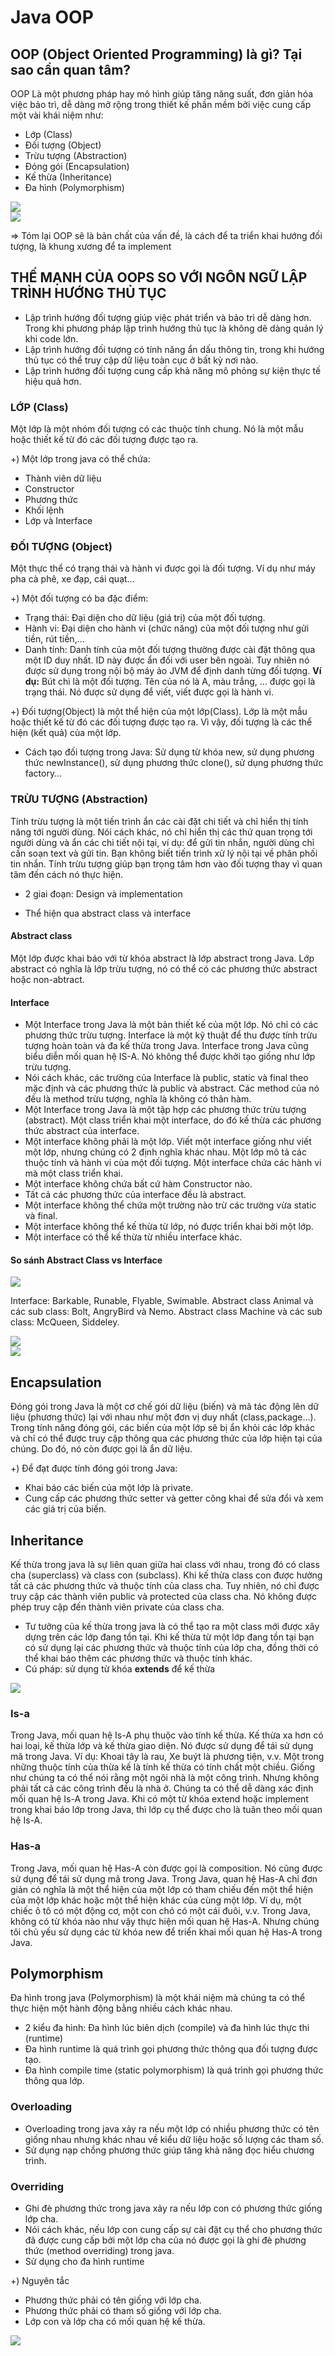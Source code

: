 # Java OOP

## OOP (Object Oriented Programming) là gì? Tại sao cần quan tâm?

OOP Là một phương pháp hay mô hình giúp tăng năng suất, đơn giản hóa việc bảo trì, dễ dàng mở rộng trong thiết kế phần mềm bởi việc cung cấp một vài khái niệm như:
- Lớp (Class)
- Đối tượng (Object)
- Trừu tượng (Abstraction)
- Đóng gói (Encapsulation)
- Kế thừa (Inheritance)
- Đa hình (Polymorphism)

<img src="blog/java/img/OOP.png" style="display: block; margin-right: auto; margin-left: auto;">

<img src="blog/java/img/OOP1.png" style="display: block; margin-right: auto; margin-left: auto;">

=> Tóm lại OOP sẽ là bản chất của vấn đề, là cách để ta triển khai hướng đối tượng, là khung xương để ta implement

## THẾ MẠNH CỦA OOPS SO VỚI NGÔN NGỮ LẬP TRÌNH HƯỚNG THỦ TỤC


-  Lập trình hướng đối tượng giúp việc phát triển và bảo trì dễ dàng hơn. Trong khi phương pháp lập trình hướng thủ tục là không dẽ dàng quản lý khi code lớn.
- Lập trình hướng đối tượng có tính năng ẩn dấu thông tin, trong khi hướng thủ tục có thể truy cập dữ liệu toàn cục ở bất kỳ nơi nào.
- Lập trình hướng đối tượng cung cấp khả năng mô phỏng sự kiện thực tế hiệu quả hơn.

### **LỚP (Class)**
Một lớp là một nhóm đối tượng có các thuộc tính chung. Nó là một mẫu hoặc thiết kế từ đó các đối tượng được tạo ra.

+) Một lớp trong java có thể chứa:
- Thành viên dữ liệu
- Constructor
- Phương thức
- Khối lệnh
- Lớp và Interface

### **ĐỐI TƯỢNG (Object)**

Một thực thể có trạng thái và hành vi được gọi là đối tượng. Ví dụ như máy pha cà phê, xe đạp, cái quạt...

+) Một đối tượng có ba đặc điểm:
- Trạng thái: Đại diện cho dữ liệu (giá trị) của một đối tượng.
- Hành vi: Đại diện cho hành vi (chức năng) của một đối tượng như gửi tiền, rút tiền,...
- Danh tính: Danh tính của một đối tượng thường được cài đặt thông qua một ID duy nhất. ID này được ẩn đối với user bên ngoài. Tuy nhiên nó được sử dụng trong nội bộ máy ảo JVM để định danh từng đối tượng.
**Ví dụ:** Bút chì là một đối tượng. Tên của nó là A, màu trắng, ... được gọi là trạng thái. Nó được sử dụng để viết, viết được gọi là hành vi.

+) Đối tượng(Object) là một thể hiện của một lớp(Class). Lớp là một mẫu hoặc thiết kế từ đó các đối tượng được tạo ra. Vì vậy, đối tượng là các thể hiện (kết quả) của một lớp.
- Cách tạo đối tượng trong Java: Sử dụng từ khóa new, sử dụng phương thức newInstance(), sử dụng phương thức clone(), sử dụng phương thức factory…

### **TRỪU TƯỢNG (Abstraction)**

Tính trừu tượng là một tiến trình ẩn các cài đặt chi tiết và chỉ hiển thị tính năng tới người dùng.
Nói cách khác, nó chỉ hiển thị các thứ quan trọng tới người dùng và ẩn các chi tiết nội tại, ví dụ: để gửi tin nhắn, người dùng chỉ cần soạn text và gửi tin. Bạn không biết tiến trình xử lý nội tại về phân phối tin nhắn.
Tính trừu tượng giúp bạn trọng tâm hơn vào đối tượng thay vì quan tâm đến cách nó thực hiện.

- 2 giai đoạn: Design và implementation

- Thể hiện qua abstract class và interface

#### **Abstract class**

Một lớp được khai báo với từ khóa abstract là lớp abstract trong Java. Lớp abstract có nghĩa là lớp trừu tượng, nó có thể có các phương thức abstract hoặc non-abtract.


#### **Interface**
- Một Interface trong Java là một bản thiết kế của một lớp. Nó chỉ có các phương thức trừu tượng. Interface là một kỹ thuật để thu được tính trừu tượng hoàn toàn và đa kế thừa trong Java. Interface trong Java cũng biểu diễn mối quan hệ IS-A. Nó không thể được khởi tạo giống như lớp trừu tượng.
- Nói cách khác, các trường của Interface là public, static và final theo mặc định và các phương thức là public và abstract. Các method của nó đều là method trừu tượng, nghĩa là không có thân hàm.
- Một Interface trong Java là một tập hợp các phương thức trừu tượng (abstract). Một class triển khai một interface, do đó kế thừa các phương thức abstract của interface.
- Một interface không phải là một lớp. Viết một interface giống như viết một lớp, nhưng chúng có 2 định nghĩa khác nhau. Một lớp mô tả các thuộc tính và hành vi của một đối tượng. Một interface chứa các hành vi mà một class triển khai.
- Một interface không chứa bất cứ hàm Constructor nào.
- Tất cả các phương thức của interface đều là abstract.
- Một interface không thể chứa một trường nào trừ các trường vừa static và final.
- Một interface không thể kế thừa từ lớp, nó được triển khai bởi một lớp.
- Một interface có thể kế thừa từ nhiều interface khác.

#### **So sánh Abstract Class vs Interface**

<img src="blog/java/img/abstractVsInterface.png" style="display: block; margin-right: auto; margin-left: auto;">

Interface: Barkable, Runable, Flyable, Swimable.
Abstract class Animal và các sub class: Bolt, AngryBird và Nemo.
Abstract class Machine và các sub class: McQueen, Siddeley.

<img src="blog/java/img/abstract.png" style="display: block; margin-right: auto; margin-left: auto;">

<img src="blog/java/img/interface.png" style="display: block; margin-right: auto; margin-left: auto;">

## **Encapsulation**

Đóng gói trong Java là một cơ chế gói dữ liệu (biến) và mã tác động lên dữ liệu (phương thức) lại với nhau như một đơn vị duy nhất (class,package…). Trong tính năng đóng gói, các biến của một lớp sẽ bị ẩn khỏi các lớp khác và chỉ có thể được truy cập thông qua các phương thức của lớp hiện tại của chúng. Do đó, nó còn được gọi là ẩn dữ liệu.

+) Để đạt được tính đóng gói trong Java: 
- Khai báo các biến của một lớp là private.
- Cung cấp các phương thức setter và getter công khai để sửa đổi và xem các giá trị của biến.

## **Inheritance**

Kế thừa trong java là sự liên quan giữa hai class với nhau, trong đó có class cha (superclass) và class con (subclass). Khi kế thừa class con được hưởng tất cả các phương thức và thuộc tính của class cha. Tuy nhiên, nó chỉ được truy cập các thành viên public và protected của class cha. Nó không được phép truy cập đến thành viên private của class cha.

- Tư tưởng của kế thừa trong java là có thể tạo ra một class mới được xây dựng trên các lớp đang tồn tại. Khi kế thừa từ một lớp đang tồn tại bạn có sử dụng lại các phương thức và thuộc tính của lớp cha, đồng thời có thể khai báo thêm các phương thức và thuộc tính khác.
- Cú pháp: sử dụng từ khóa **extends** để kế thừa 

<img src="blog/java/img/inheritance.png" style="display: block; margin-right: auto; margin-left: auto;">

### **Is-a**

Trong Java, mối quan hệ Is-A phụ thuộc vào tính kế thừa. Kế thừa xa hơn có hai loại, kế thừa lớp và kế thừa giao diện. Nó được sử dụng để tái sử dụng mã trong Java. Ví dụ: Khoai tây là rau, Xe buýt là phương tiện, v.v. Một trong những thuộc tính của thừa kế là tính kế thừa có tính chất một chiều. Giống như chúng ta có thể nói rằng một ngôi nhà là một công trình. Nhưng không phải tất cả các công trình đều là nhà ở. Chúng ta có thể dễ dàng xác định mối quan hệ Is-A trong Java. Khi có một từ khóa extend hoặc implement trong khai báo lớp trong Java, thì lớp cụ thể được cho là tuân theo mối quan hệ Is-A.

### **Has-a**

Trong Java, mối quan hệ Has-A còn được gọi là composition. Nó cũng được sử dụng để tái sử dụng mã trong Java. Trong Java, quan hệ Has-A chỉ đơn giản có nghĩa là một thể hiện của một lớp có tham chiếu đến một thể hiện của một lớp khác hoặc một thể hiện khác của cùng một lớp. Ví dụ, một chiếc ô tô có một động cơ, một con chó có một cái đuôi, v.v. Trong Java, không có từ khóa nào như vậy thực hiện mối quan hệ Has-A. Nhưng chúng tôi chủ yếu sử dụng các từ khóa new để triển khai mối quan hệ Has-A trong Java.

## **Polymorphism**

Đa hình trong java (Polymorphism) là một khái niệm mà chúng ta có thể thực hiện một hành động bằng nhiều cách khác nhau.
- 2 kiểu đa hình: Đa hình lúc biên dịch (compile) và đa hình lúc thực thi (runtime)
- Đa hình runtime là quá trình gọi phương thức thông qua đối tượng được tạo.
- Đa hình compile time (static polymorphism) là quá trình gọi phương thức thông qua lớp.

### **Overloading** 

- Overloading trong java xảy ra nếu một lớp có nhiều phương thức có tên giống nhau nhưng khác nhau về kiểu dữ liệu hoặc số lượng các tham số.
- Sử dụng nạp chồng phương thức giúp tăng khả năng đọc hiểu chương trình.

### **Overriding**

- Ghi đè phương thức trong java xảy ra nếu lớp con có phương thức giống lớp cha.
- Nói cách khác, nếu lớp con cung cấp sự cài đặt cụ thể cho phương thức đã được cung cấp bởi một lớp cha của nó được gọi là ghi đè phương thức (method overriding) trong java.
- Sử dụng cho đa hình runtime

+) Nguyên tắc
- Phương thức phải có tên giống với lớp cha.
- Phương thức phải có tham số giống với lớp cha.
- Lớp con và lớp cha có mối quan hệ kế thừa. 


<img src="blog/java/img/overloading.png" style="display: block; margin-right: auto; margin-left: auto;">

